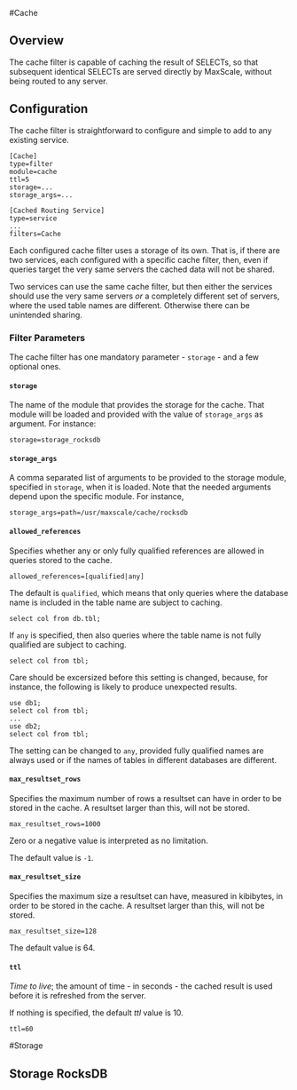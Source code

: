 #Cache

## Overview
The cache filter is capable of caching the result of SELECTs, so that subsequent identical
SELECTs are served directly by MaxScale, without being routed to any server.

## Configuration

The cache filter is straightforward to configure and simple to add to any
existing service.

```
[Cache]
type=filter
module=cache
ttl=5
storage=...
storage_args=...

[Cached Routing Service]
type=service
...
filters=Cache
```

Each configured cache filter uses a storage of its own. That is, if there
are two services, each configured with a specific cache filter, then,
even if queries target the very same servers the cached data will not
be shared.

Two services can use the same cache filter, but then either the services
should use the very same servers _or_ a completely different set of servers,
where the used table names are different. Otherwise there can be unintended
sharing.


### Filter Parameters

The cache filter has one mandatory parameter - `storage` - and a few
optional ones.

#### `storage`

The name of the module that provides the storage for the cache. That
module will be loaded and provided with the value of `storage_args` as
argument. For instance:
```
storage=storage_rocksdb
```

#### `storage_args`

A comma separated list of arguments to be provided to the storage module,
specified in `storage`, when it is loaded. Note that the needed arguments
depend upon the specific module. For instance,
```
storage_args=path=/usr/maxscale/cache/rocksdb
```

#### `allowed_references`

Specifies whether any or only fully qualified references are allowed in
queries stored to the cache.
```
allowed_references=[qualified|any]
```
The default is `qualified`, which means that only queries where
the database name is included in the table name are subject to caching.
```
select col from db.tbl;
```
If `any` is specified, then also queries where the table name is not
fully qualified are subject to caching.
```
select col from tbl;
```
Care should be excersized before this setting is changed, because, for
instance, the following is likely to produce unexpected results.
```
use db1;
select col from tbl;
...
use db2;
select col from tbl;
```
The setting can be changed to `any`, provided fully qualified names
are always used or if the names of tables in different databases are
different.

#### `max_resultset_rows`

Specifies the maximum number of rows a resultset can have in order to be
stored in the cache. A resultset larger than this, will not be stored.
```
max_resultset_rows=1000
```
Zero or a negative value is interpreted as no limitation.

The default value is `-1`.

#### `max_resultset_size`

Specifies the maximum size a resultset can have, measured in kibibytes,
in order to be stored in the cache. A resultset larger than this, will
not be stored.
```
max_resultset_size=128
```
The default value is 64.

#### `ttl`

_Time to live_; the amount of time - in seconds - the cached result is used
before it is refreshed from the server.

If nothing is specified, the default _ttl_ value is 10.

```
ttl=60
```

#Storage

## Storage RocksDB
